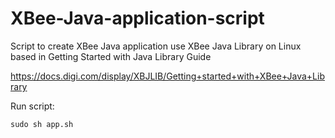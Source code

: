 # XBee-Java-application-script
Script to create XBee Java application use XBee Java Library on Linux based in Getting Started with Java Library Guide

https://docs.digi.com/display/XBJLIB/Getting+started+with+XBee+Java+Library

Run script:

    sudo sh app.sh
